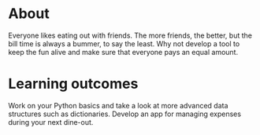 # About
Everyone likes eating out with friends. The more friends, the better, but the bill time is always a bummer, to say the least. Why not develop a tool to keep the fun alive and make sure that everyone pays an equal amount.
# Learning outcomes
Work on your Python basics and take a look at more advanced data structures such as dictionaries. Develop an app for managing expenses during your next dine-out.
